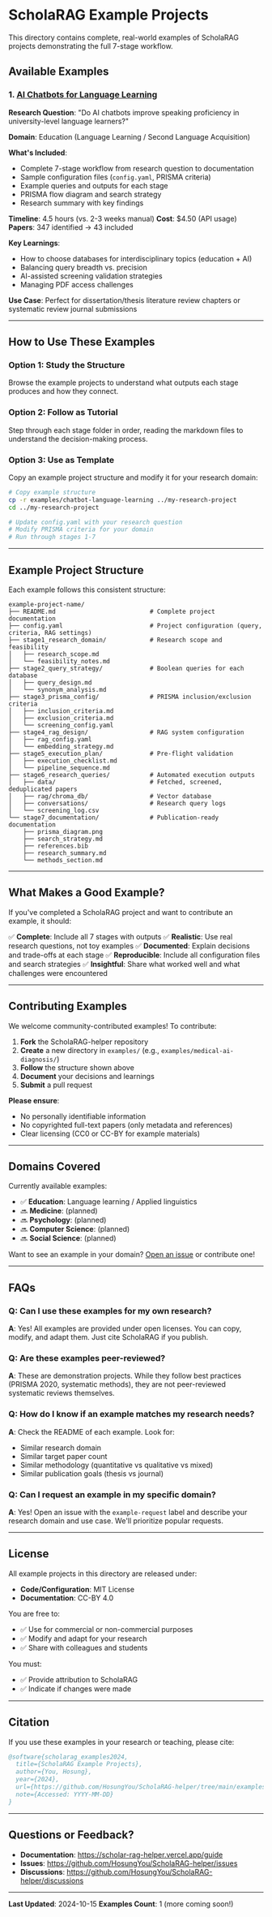 # ScholaRAG Example Projects

This directory contains complete, real-world examples of ScholaRAG projects demonstrating the full 7-stage workflow.

## Available Examples

### 1. [AI Chatbots for Language Learning](./chatbot-language-learning/)
**Research Question**: "Do AI chatbots improve speaking proficiency in university-level language learners?"

**Domain**: Education (Language Learning / Second Language Acquisition)

**What's Included**:
- Complete 7-stage workflow from research question to documentation
- Sample configuration files (`config.yaml`, PRISMA criteria)
- Example queries and outputs for each stage
- PRISMA flow diagram and search strategy
- Research summary with key findings

**Timeline**: 4.5 hours (vs. 2-3 weeks manual)
**Cost**: $4.50 (API usage)
**Papers**: 347 identified → 43 included

**Key Learnings**:
- How to choose databases for interdisciplinary topics (education + AI)
- Balancing query breadth vs. precision
- AI-assisted screening validation strategies
- Managing PDF access challenges

**Use Case**: Perfect for dissertation/thesis literature review chapters or systematic review journal submissions

---

## How to Use These Examples

### Option 1: Study the Structure
Browse the example projects to understand what outputs each stage produces and how they connect.

### Option 2: Follow as Tutorial
Step through each stage folder in order, reading the markdown files to understand the decision-making process.

### Option 3: Use as Template
Copy an example project structure and modify it for your research domain:

```bash
# Copy example structure
cp -r examples/chatbot-language-learning ../my-research-project
cd ../my-research-project

# Update config.yaml with your research question
# Modify PRISMA criteria for your domain
# Run through stages 1-7
```

---

## Example Project Structure

Each example follows this consistent structure:

```
example-project-name/
├── README.md                          # Complete project documentation
├── config.yaml                        # Project configuration (query, criteria, RAG settings)
├── stage1_research_domain/            # Research scope and feasibility
│   ├── research_scope.md
│   └── feasibility_notes.md
├── stage2_query_strategy/             # Boolean queries for each database
│   ├── query_design.md
│   └── synonym_analysis.md
├── stage3_prisma_config/              # PRISMA inclusion/exclusion criteria
│   ├── inclusion_criteria.md
│   ├── exclusion_criteria.md
│   └── screening_config.yaml
├── stage4_rag_design/                 # RAG system configuration
│   ├── rag_config.yaml
│   └── embedding_strategy.md
├── stage5_execution_plan/             # Pre-flight validation
│   ├── execution_checklist.md
│   └── pipeline_sequence.md
├── stage6_research_queries/           # Automated execution outputs
│   ├── data/                          # Fetched, screened, deduplicated papers
│   ├── rag/chroma_db/                 # Vector database
│   ├── conversations/                 # Research query logs
│   └── screening_log.csv
└── stage7_documentation/              # Publication-ready documentation
    ├── prisma_diagram.png
    ├── search_strategy.md
    ├── references.bib
    ├── research_summary.md
    └── methods_section.md
```

---

## What Makes a Good Example?

If you've completed a ScholaRAG project and want to contribute an example, it should:

✅ **Complete**: Include all 7 stages with outputs
✅ **Realistic**: Use real research questions, not toy examples
✅ **Documented**: Explain decisions and trade-offs at each stage
✅ **Reproducible**: Include all configuration files and search strategies
✅ **Insightful**: Share what worked well and what challenges were encountered

---

## Contributing Examples

We welcome community-contributed examples! To contribute:

1. **Fork** the ScholaRAG-helper repository
2. **Create** a new directory in `examples/` (e.g., `examples/medical-ai-diagnosis/`)
3. **Follow** the structure shown above
4. **Document** your decisions and learnings
5. **Submit** a pull request

**Please ensure**:
- No personally identifiable information
- No copyrighted full-text papers (only metadata and references)
- Clear licensing (CC0 or CC-BY for example materials)

---

## Domains Covered

Currently available examples:

- ✅ **Education**: Language learning / Applied linguistics
- 🔜 **Medicine**: (planned)
- 🔜 **Psychology**: (planned)
- 🔜 **Computer Science**: (planned)
- 🔜 **Social Science**: (planned)

Want to see an example in your domain? [Open an issue](https://github.com/HosungYou/ScholaRAG-helper/issues) or contribute one!

---

## FAQs

### Q: Can I use these examples for my own research?
**A**: Yes! All examples are provided under open licenses. You can copy, modify, and adapt them. Just cite ScholaRAG if you publish.

### Q: Are these examples peer-reviewed?
**A**: These are demonstration projects. While they follow best practices (PRISMA 2020, systematic methods), they are not peer-reviewed systematic reviews themselves.

### Q: How do I know if an example matches my research needs?
**A**: Check the README of each example. Look for:
- Similar research domain
- Similar target paper count
- Similar methodology (quantitative vs qualitative vs mixed)
- Similar publication goals (thesis vs journal)

### Q: Can I request an example in my specific domain?
**A**: Yes! Open an issue with the `example-request` label and describe your research domain and use case. We'll prioritize popular requests.

---

## License

All example projects in this directory are released under:
- **Code/Configuration**: MIT License
- **Documentation**: CC-BY 4.0

You are free to:
- ✅ Use for commercial or non-commercial purposes
- ✅ Modify and adapt for your research
- ✅ Share with colleagues and students

You must:
- ✅ Provide attribution to ScholaRAG
- ✅ Indicate if changes were made

---

## Citation

If you use these examples in your research or teaching, please cite:

```bibtex
@software{scholarag_examples2024,
  title={ScholaRAG Example Projects},
  author={You, Hosung},
  year={2024},
  url={https://github.com/HosungYou/ScholaRAG-helper/tree/main/examples},
  note={Accessed: YYYY-MM-DD}
}
```

---

## Questions or Feedback?

- **Documentation**: https://scholar-rag-helper.vercel.app/guide
- **Issues**: https://github.com/HosungYou/ScholaRAG-helper/issues
- **Discussions**: https://github.com/HosungYou/ScholaRAG-helper/discussions

---

**Last Updated**: 2024-10-15
**Examples Count**: 1 (more coming soon!)
